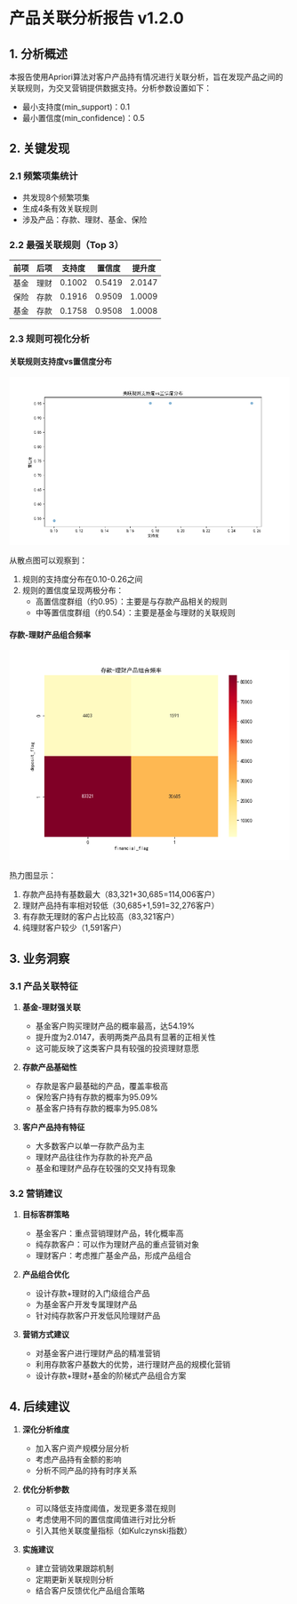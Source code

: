 # 产品关联分析报告 v1.2.0

## 1. 分析概述

本报告使用Apriori算法对客户产品持有情况进行关联分析，旨在发现产品之间的关联规则，为交叉营销提供数据支持。分析参数设置如下：
- 最小支持度(min_support)：0.1
- 最小置信度(min_confidence)：0.5

## 2. 关键发现

### 2.1 频繁项集统计
- 共发现8个频繁项集
- 生成4条有效关联规则
- 涉及产品：存款、理财、基金、保险

### 2.2 最强关联规则（Top 3）

| 前项 | 后项 | 支持度 | 置信度 | 提升度 |
|------|------|--------|---------|--------|
| 基金 | 理财 | 0.1002 | 0.5419 | 2.0147 |
| 保险 | 存款 | 0.1916 | 0.9509 | 1.0009 |
| 基金 | 存款 | 0.1758 | 0.9508 | 1.0008 |

### 2.3 规则可视化分析

#### 关联规则支持度vs置信度分布
![关联规则散点图](v006_association_rules_scatter.png)

从散点图可以观察到：
1. 规则的支持度分布在0.10-0.26之间
2. 规则的置信度呈现两极分布：
   - 高置信度群组（约0.95）：主要是与存款产品相关的规则
   - 中等置信度群组（约0.54）：主要是基金与理财的关联规则

#### 存款-理财产品组合频率
![产品组合热力图](v006_product_combination_heatmap.png)

热力图显示：
1. 存款产品持有基数最大（83,321+30,685=114,006客户）
2. 理财产品持有率相对较低（30,685+1,591=32,276客户）
3. 有存款无理财的客户占比较高（83,321客户）
4. 纯理财客户较少（1,591客户）

## 3. 业务洞察

### 3.1 产品关联特征

1. **基金-理财强关联**
   - 基金客户购买理财产品的概率最高，达54.19%
   - 提升度为2.0147，表明两类产品具有显著的正相关性
   - 这可能反映了这类客户具有较强的投资理财意愿

2. **存款产品基础性**
   - 存款是客户最基础的产品，覆盖率极高
   - 保险客户持有存款的概率为95.09%
   - 基金客户持有存款的概率为95.08%

3. **客户产品持有特征**
   - 大多数客户以单一存款产品为主
   - 理财产品往往作为存款的补充产品
   - 基金和理财产品存在较强的交叉持有现象

### 3.2 营销建议

1. **目标客群策略**
   - 基金客户：重点营销理财产品，转化概率高
   - 纯存款客户：可以作为理财产品的重点营销对象
   - 理财客户：考虑推广基金产品，形成产品组合

2. **产品组合优化**
   - 设计存款+理财的入门级组合产品
   - 为基金客户开发专属理财产品
   - 针对纯存款客户开发低风险理财产品

3. **营销方式建议**
   - 对基金客户进行理财产品的精准营销
   - 利用存款客户基数大的优势，进行理财产品的规模化营销
   - 设计存款+理财+基金的阶梯式产品组合方案

## 4. 后续建议

1. **深化分析维度**
   - 加入客户资产规模分层分析
   - 考虑产品持有金额的影响
   - 分析不同产品的持有时序关系

2. **优化分析参数**
   - 可以降低支持度阈值，发现更多潜在规则
   - 考虑使用不同的置信度阈值进行对比分析
   - 引入其他关联度量指标（如Kulczynski指数）

3. **实施建议**
   - 建立营销效果跟踪机制
   - 定期更新关联规则分析
   - 结合客户反馈优化产品组合策略 